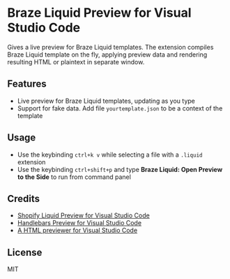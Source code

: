 # Braze Liquid Preview for Visual Studio Code

Gives a live preview for Braze Liquid templates. The extension compiles Braze Liquid template on the fly, applying preview data and rendering resulting HTML or plaintext in separate window.

## Features

- Live preview for Braze Liquid templates, updating as you type
- Support for fake data. Add file `yourtemplate.json` to be a context of the template

## Usage

- Use the keybinding `ctrl+k v` while selecting a file with a `.liquid` extension
- Use the keybinding `ctrl+shift+p` and type **Braze Liquid: Open Preview to the Side** to run from command panel

## Credits

- [Shopify Liquid Preview for Visual Studio Code](https://github.com/kirchner-trevor/vscode-shopify-liquid-preview)
- [Handlebars Preview for Visual Studio Code](https://github.com/chaliy/vscode-handlebars-preview/)
- [A HTML previewer for Visual Studio Code](https://marketplace.visualstudio.com/items?itemName=tht13.html-preview-vscode)

## License

MIT
